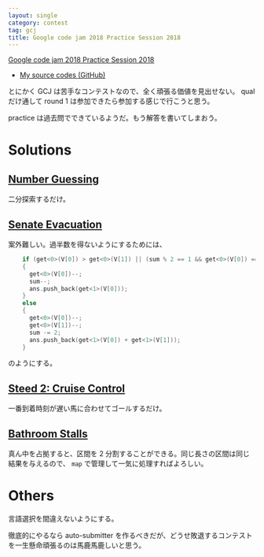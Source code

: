 ```yaml
---
layout: single
category: contest
tag: gcj
title: Google code jam 2018 Practice Session 2018
---
```


[Google code jam 2018 Practice Session 2018](https://codejam.withgoogle.com/2018/challenges/0000000000000130/dashboard)

- [My source codes (GitHub)](https://github.com/kazunetakahashi/google-code-jam/tree/master/2018/practice)

とにかく GCJ は苦手なコンテストなので、全く頑張る価値を見出せない。 qual だけ通して round 1 は参加できたら参加する感じで行こうと思う。

practice は過去問でできているようだ。もう解答を書いてしまおう。

# Solutions

## [Number Guessing](https://codejam.withgoogle.com/2018/challenges/0000000000000130/dashboard)

二分探索するだけ。

## [Senate Evacuation](https://codejam.withgoogle.com/2018/challenges/0000000000000130/dashboard/00000000000004c0)

案外難しい。過半数を得ないようにするためには、

```c++
    if (get<0>(V[0]) > get<0>(V[1]) || (sum % 2 == 1 && get<0>(V[0]) == get<0>(V[1])))
    {
      get<0>(V[0])--;
      sum--;
      ans.push_back(get<1>(V[0]));
    }
    else
    {
      get<0>(V[0])--;
      get<0>(V[1])--;
      sum -= 2;
      ans.push_back(get<1>(V[0]) + get<1>(V[1]));
    }
```

のようにする。

## [Steed 2: Cruise Control](https://codejam.withgoogle.com/2018/challenges/0000000000000130/dashboard/0000000000000524)

一番到着時刻が遅い馬に合わせてゴールするだけ。

## [Bathroom Stalls](https://codejam.withgoogle.com/2018/challenges/0000000000000130/dashboard/0000000000000652)

真ん中を占拠すると、区間を 2 分割することができる。同じ長さの区間は同じ結果を与えるので、 `map` で管理して一気に処理すればよろしい。

# Others

言語選択を間違えないようにする。

徹底的にやるなら auto-submitter を作るべきだが、どうせ敗退するコンテストを一生懸命頑張るのは馬鹿馬鹿しいと思う。

